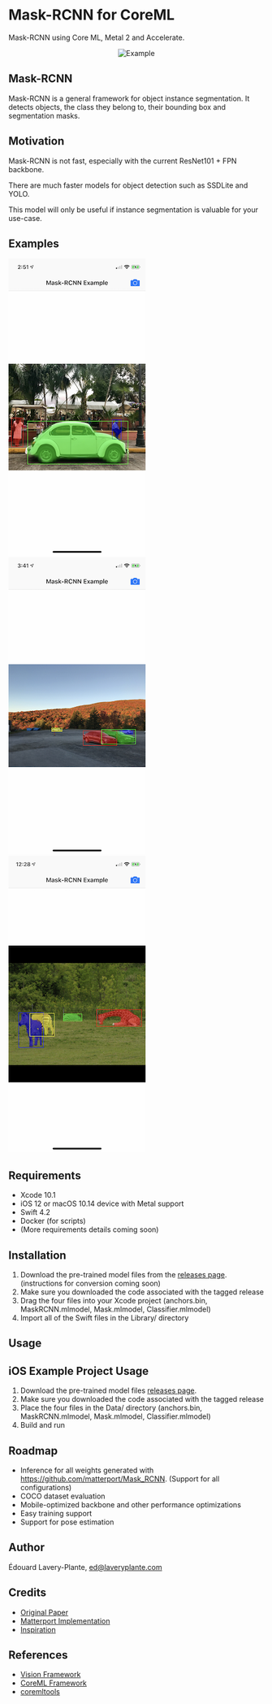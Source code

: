 # Mask-RCNN for CoreML

Mask-RCNN using Core ML, Metal 2 and Accelerate.

<div align="center">
<img src="https://github.com/edouardlp/Mask-RCNN-CoreML/blob/master/Example/Screenshots/Screenshot1.png" alt="Example" width="800" height="599" />
</div>

## Mask-RCNN

Mask-RCNN is a general framework for object instance segmentation. It detects objects, the class they belong to, their bounding box and segmentation masks.

## Motivation

Mask-RCNN is not fast, especially with the current ResNet101 + FPN backbone.

There are much faster models for object detection such as SSDLite and YOLO.

This model will only be useful if instance segmentation is valuable for your use-case.

## Examples

![Example 1](Example/Screenshots/Screenshot2.png)
![Example 2](Example/Screenshots/Screenshot3.png)
![Example 3](Example/Screenshots/Screenshot4.png)

## Requirements

- Xcode 10.1
- iOS 12 or macOS 10.14 device with Metal support
- Swift 4.2
- Docker (for scripts)
- (More requirements details coming soon)

## Installation

1. Download the pre-trained model files from the [releases page](https://github.com/edouardlp/Mask-RCNN-CoreML/releases). (instructions for conversion coming soon)
2. Make sure you downloaded the code associated with the tagged release
3. Drag the four files into your Xcode project (anchors.bin, MaskRCNN.mlmodel, Mask.mlmodel, Classifier.mlmodel)
4. Import all of the Swift files in the Library/ directory

## Usage



## iOS Example Project Usage

1. Download the pre-trained model files [releases page](https://github.com/edouardlp/Mask-RCNN-CoreML/releases).
2. Make sure you downloaded the code associated with the tagged release
3. Place the four files in the Data/ directory (anchors.bin, MaskRCNN.mlmodel, Mask.mlmodel, Classifier.mlmodel)
4. Build and run

## Roadmap

- Inference for all weights generated with https://github.com/matterport/Mask_RCNN. (Support for all configurations)
- COCO dataset evaluation
- Mobile-optimized backbone and other performance optimizations
- Easy training support
- Support for pose estimation

## Author

Édouard Lavery-Plante, ed@laveryplante.com

## Credits

- [Original Paper](https://arxiv.org/abs/1703.06870)
- [Matterport Implementation](https://github.com/matterport/Mask_RCNN)
- [Inspiration](http://machinethink.net/blog//)

## References

- [Vision Framework](https://developer.apple.com/documentation/vision)
- [CoreML Framework](https://developer.apple.com/documentation/coreml)
- [coremltools](https://pypi.python.org/pypi/coremltools)
